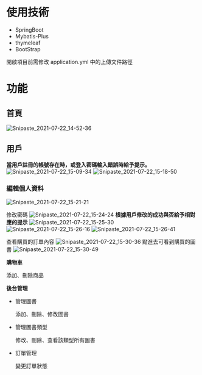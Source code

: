 # 使用技術

- SpringBoot
- Mybatis-Plus
- thymeleaf
- BootStrap

開啟項目前需修改 application.yml 中的上傳文件路徑

# 功能

## 首頁
![Snipaste_2021-07-22_14-52-36](https://user-images.githubusercontent.com/86906814/126600121-06899ec5-90e7-4477-b8d2-90863cdda16e.jpg)
## 用戶

**當用戶註冊的帳號存在時，或登入密碼輸入錯誤時給予提示。**
![Snipaste_2021-07-22_15-09-34](https://user-images.githubusercontent.com/86906814/126601730-c60ff514-f900-4b25-b053-72ee014b7132.jpg)
![Snipaste_2021-07-22_15-18-50](https://user-images.githubusercontent.com/86906814/126602645-e7b3f32f-359a-4f56-9256-404d7fe841c9.jpg)


### 編輯個人資料
![Snipaste_2021-07-22_15-21-21](https://user-images.githubusercontent.com/86906814/126602835-9a68fa48-94be-4db1-9e0f-3ed36d8258bb.jpg)

修改密碼
![Snipaste_2021-07-22_15-24-24](https://user-images.githubusercontent.com/86906814/126603485-a095154f-3d31-4fd5-a6c5-f55f82b85aec.jpg)
**根據用戶修改的成功與否給予相對應的提示**
![Snipaste_2021-07-22_15-25-30](https://user-images.githubusercontent.com/86906814/126603499-b19c1287-757a-4184-840e-1eec8dc1e941.jpg)
![Snipaste_2021-07-22_15-26-16](https://user-images.githubusercontent.com/86906814/126603507-c0f109ae-156c-4130-9354-d903d583d74c.jpg)
![Snipaste_2021-07-22_15-26-41](https://user-images.githubusercontent.com/86906814/126603514-c693e47f-3e0f-40f4-8232-7b3759c7508b.jpg)


查看購買的訂單內容
![Snipaste_2021-07-22_15-30-36](https://user-images.githubusercontent.com/86906814/126604323-2173b2ba-fdf3-4513-b998-b03e55ab3120.jpg)
點進去可看到購買的圖書
![Snipaste_2021-07-22_15-30-49](https://user-images.githubusercontent.com/86906814/126604333-612c0f79-2956-47cc-a31f-1fbb8240c7aa.jpg)

**購物車**

添加、刪除商品

**後台管理**

- 管理圖書

  添加、刪除、修改圖書

- 管理圖書類型

  修改、刪除、查看該類型所有圖書

- 訂單管理

  變更訂單狀態


